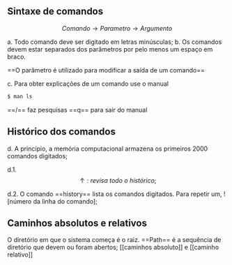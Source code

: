 ## Sintaxe de comandos
$$ Comando \rightarrow Parametro \rightarrow Argumento $$

a. Todo comando deve ser digitado em letras minúsculas; 
b. Os comandos devem estar separados dos parâmetros por pelo menos um espaço em braco.

==O parâmetro é utilizado para modificar a saída de um comando==

c. Para obter explicações de um comando use o manual 
````bash
$ man ls 
````
==/== faz pesquisas 
==q== para sair do manual 

## Histórico dos comandos 
d. A princípio, a memória computacional armazena os primeiros 2000 comandos digitados;

d.1.  $$\uparrow:\ revisa \ todo \ o \ histórico; $$

d.2. O  comando ==history== lista os comandos digitados. Para repetir um, ![número da linha do comando];

## Caminhos absolutos e relativos 
O diretório em que o sistema começa é o raiz. ==Path== é a sequência de diretório que devem ou foram abertos; 
[[caminhos absoluto]] e [[caminho relativo]]


